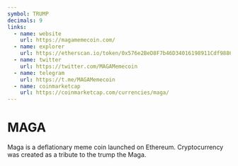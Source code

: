 ```yaml
---
symbol: TRUMP
decimals: 9
links:
  - name: website
    url: https://magamemecoin.com/
  - name: explorer
    url: https://etherscan.io/token/0x576e2BeD8F7b46D34016198911Cdf9886f78bea7
  - name: twitter
    url: https://twitter.com/MAGAMemecoin
  - name: telegram
    url: https://t.me/MAGAMemecoin
  - name: coinmarketcap
    url: https://coinmarketcap.com/currencies/maga/
---
```


# MAGA

Maga is a deflationary meme coin launched on Ethereum. Cryptocurrency was created as a tribute to the trump the Maga.
